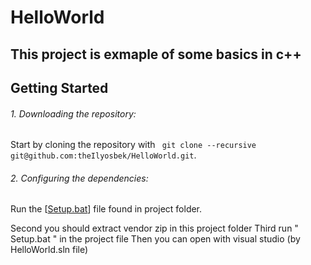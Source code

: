 # HelloWorld

## This project is exmaple of some basics in c++

## Getting Started

###### 1. Downloading the repository:

Start by cloning the repository with ``` git clone --recursive git@github.com:theIlyosbek/HelloWorld.git```.

###### 2. Configuring the dependencies:

Run the [[Setup.bat](https://github.com/theIlyosbek/HelloWorld/blob/main/Setup.bat)] file found in project folder. 

Second you should extract vendor zip in this project folder
Third run " Setup.bat " in the project file
Then you can open with visual studio (by HelloWorld.sln file)
